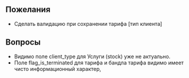 ## Пожелания

* Сделать валидацию при сохранении тарифа [тип клиента]

## Вопросы

* Видимо поле client_type для Услуги (stock) уже не актуально.
* Поле flag_is_terminated для тарифа и бандла тарифа видимо имеет чисто информационный характер,
